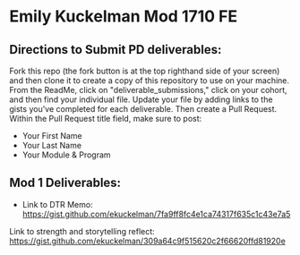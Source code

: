 # Emily Kuckelman Mod 1710 FE

## Directions to Submit PD deliverables:
Fork this repo (the fork button is at the top righthand side of your screen) and then clone it to create a copy of this repository to use on your machine. From the ReadMe, click on "deliverable_submissions," click on your cohort, and then find your individual file. Update your file by adding links to the gists you've completed for each deliverable. Then create a Pull Request. Within the Pull Request title field, make sure to post:

* Your First Name
* Your Last Name
* Your Module & Program


## Mod 1 Deliverables:
* Link to DTR Memo:
https://gist.github.com/ekuckelman/7fa9ff8fc4e1ca74317f635c1c43e7a5

Link to strength and storytelling reflect:
https://gist.github.com/ekuckelman/309a64c9f515620c2f66620ffd81920e


